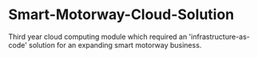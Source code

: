 # Smart-Motorway-Cloud-Solution
Third year cloud computing module which required an 'infrastructure-as-code' solution for an expanding smart motorway business.
